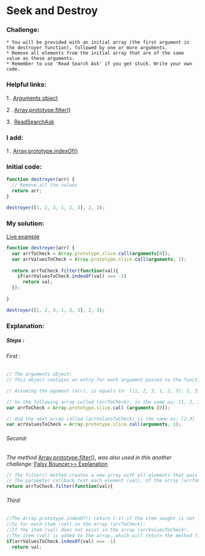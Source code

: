 # Seek and Destroy

### Challenge:

	* You will be provided with an initial array (the first argument in the destroyer function), followed by one or more arguments.
	* Remove all elements from the initial array that are of the same value as these arguments.
	* Remember to use 'Read Search Ask' if you get stuck. Write your own code.

### Helpful links:

  1 . [Arguments object](https://developer.mozilla.org/en-US/docs/Web/JavaScript/Reference/Functions/arguments)
  
  2 . [Array.prototype.filter()](https://developer.mozilla.org/en-US/docs/Web/JavaScript/Reference/Global_Objects/Array/filter)
  
  3 . [ReadSearchAsk](https://github.com/FreeCodeCamp/freecodecamp/wiki/FreeCodeCamp-Get-Help)

### I add:

  1 . [Array.prototype.indexOf()](https://developer.mozilla.org/en-US/docs/Web/JavaScript/Reference/Global_Objects/Array/indexOf)

### Initial code:

```javascript
function destroyer(arr) {
  // Remove all the values
  return arr;
}

destroyer([1, 2, 3, 1, 2, 3], 2, 3);
```

### My solution:

[Live example](https://jsfiddle.net/fininhop/fdwtwrwh/)

```javascript
function destroyer(arr) {
  var arrToCheck = Array.prototype.slice.call(arguments[0]);
  var arrValuesToCheck = Array.prototype.slice.call(arguments, 1);
  
  return arrToCheck.filter(function(val){
    if(arrValuesToCheck.indexOf(val) === -1)
      return val;
  });
  
}

destroyer([1, 2, 3, 1, 2, 3], 2, 3);
```

### Explanation:

##### Steps : 
###### First : 
```javascript
// The arguments object:
// This object contains an entry for each argument passed to the function, the index of the first entry that starts at 0.

// Assuming the agument (arr), is equals to: ([1, 2, 3, 1, 2, 3], 2, 3)

// So the following array called (arrToCheck), is the same as: [1, 2, 3, 1, 2, 3]
var arrToCheck = Array.prototype.slice.call (arguments [0]);

// And the next array called (arrValuesToCheck) is the same as: [2,3]
var arrValuesToCheck = Array.prototype.slice.call(arguments, 1);
```

###### Second:

_The method_ [Array.prototype.filter()](https://developer.mozilla.org/en-US/docs/Web/JavaScript/Reference/Global_Objects/Array/filter), _was also used in this another challenge:_ [Falsy Bouncer>> Explanation](https://github.com/fininhop/free-code-camp/blob/master/algorithms/falsy-bouncer.md#explanation)

```javascript
// The filter() method creates a new array with all elements that pass the test implemented by the provided function.
// The parameter callback test each element (val), of the array (arrToCheck).
return arrToCheck.filter(function(val){
```

###### Third:
```javascript
//The Array.prototype.indexOf() return (-1) if the item sought is not found.
//So for each item (val) in the array (arrToCheck):
//If the item (val) does not exist in the array (arrValuesToCheck).
//The item (val) is added to the array, which will return the method filter().
if(arrValuesToCheck.indexOf(val) === -1)
  return val;
```

